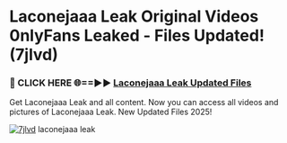 # Laconejaaa Leak Original Videos 0nlyFans Leaked - Files Updated! (7jlvd)

<h3>🔴 CLICK HERE 🌐==►► <a href="https://tinyurl.com/2wckxsce" rel="nofollow">Laconejaaa Leak Updated Files</a></h3>

Get Laconejaaa Leak and all content. Now you can access all videos and pictures of Laconejaaa Leak. New Updated Files 2025!

[![7jlvd](https://i.imgur.com/AFduVYN.gif)](https://tinyurl.com/2wckxsce)
laconejaaa leak